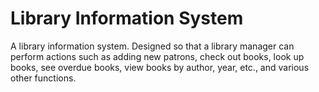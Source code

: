 # Library Information System
A library information system. Designed so that a library manager can perform actions such as adding new patrons, check out books, look up books, see overdue books, view books by author, year, etc., and various other functions.
